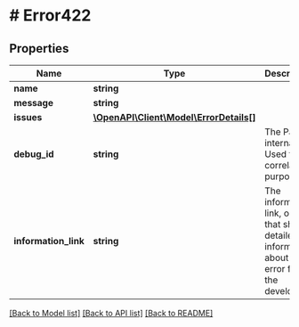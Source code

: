 # # Error422

## Properties

Name | Type | Description | Notes
------------ | ------------- | ------------- | -------------
**name** | **string** |  | [optional]
**message** | **string** |  | [optional]
**issues** | [**\OpenAPI\Client\Model\ErrorDetails[]**](ErrorDetails.md) |  | [optional]
**debug_id** | **string** | The PayPal internal ID. Used for correlation purposes. | [optional]
**information_link** | **string** | The information link, or URI, that shows detailed information about this error for the developer. | [optional] [readonly]

[[Back to Model list]](../../README.md#models) [[Back to API list]](../../README.md#endpoints) [[Back to README]](../../README.md)
